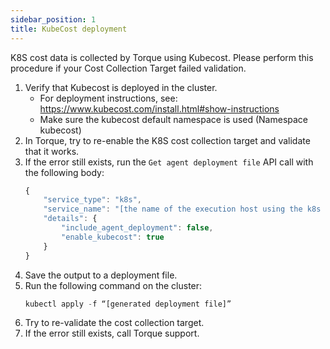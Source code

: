 ```yaml
---
sidebar_position: 1
title: KubeCost deployment
---
```


K8S cost data is collected by Torque using Kubecost. Please perform this procedure if your Cost Collection Target failed validation.

1. Verify that Kubecost is deployed in the cluster.
   * For deployment instructions, see: https://www.kubecost.com/install.html#show-instructions
   * Make sure the kubecost default namespace is used (Namespace kubecost)
2. In Torque, try to re-enable the K8S cost collection target and validate that it works.
3. If the error still exists, run the ```Get agent deployment file``` API call with the following body: 
    ```jsx title=
    {
        "service_type": "k8s",
        "service_name": "[the name of the execution host using the k8s agent]",
        "details": {
            "include_agent_deployment": false,
            "enable_kubecost": true
        }
    }
    ```
4. Save the output to a deployment file.
5. Run the following command on the cluster:
    ```jsx title=
    kubectl apply -f “[generated deployment file]”
    ```
6. Try to re-validate the cost collection target.
7. If the error still exists, call Torque support.